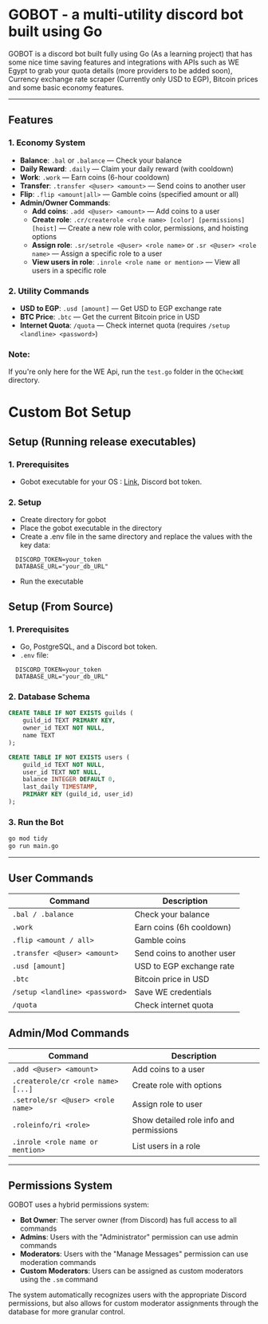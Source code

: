 # GOBOT - a multi-utility discord bot built using Go

GOBOT is a discord bot built fully using Go (As a learning project) that has some nice time saving features and integrations with APIs such as WE Egypt
to grab your quota details (more providers to be added soon), Currency exchange rate scraper (Currently only USD to EGP), Bitcoin prices and some basic
economy features.

---

## **Features**

### **1. Economy System**
- **Balance**: `.bal` or `.balance` — Check your balance
- **Daily Reward**: `.daily` — Claim your daily reward (with cooldown)
- **Work**: `.work` — Earn coins (6-hour cooldown)
- **Transfer**: `.transfer <@user> <amount>` — Send coins to another user
- **Flip**: `.flip <amount|all>` — Gamble coins (specified amount or all)
- **Admin/Owner Commands**:
  - **Add coins**: `.add <@user> <amount>` — Add coins to a user 
  - **Create role**: `.cr/createrole <role name> [color] [permissions] [hoist]` — Create a new role with color, permissions, and hoisting options
  - **Assign role**: `.sr/setrole <@user> <role name>` or `.sr <@user> <role name>` — Assign a specific role to a user
  - **View users in role**: `.inrole <role name or mention>` — View all users in a specific role

### **2. Utility Commands**
- **USD to EGP**: `.usd [amount]` — Get USD to EGP exchange rate
- **BTC Price**: `.btc` — Get the current Bitcoin price in USD
- **Internet Quota**: `/quota` — Check internet quota (requires `/setup <landline> <password>`)

### **Note:**
If you're only here for the WE Api, run the `test.go` folder in the `QCheckWE` directory.


# Custom Bot Setup

## Setup (Running release executables)
### **1. Prerequisites**
- Gobot executable for your OS : [Link](https://github.com/a04k/GoDiscord/releases), Discord bot token.
### **2. Setup**
- Create directory for gobot
- Place the gobot executable in the directory
- Create a .env file in the same directory and replace the values with the key data:
  
```env
  DISCORD_TOKEN=your_token
  DATABASE_URL="your_db_URL"
```
- Run the executable


## Setup (From Source)

### **1. Prerequisites**
- Go, PostgreSQL, and a Discord bot token.
- `.env` file:
  
```env
  DISCORD_TOKEN=your_token
  DATABASE_URL="your_db_URL"
```

### **2. Database Schema**
```sql
CREATE TABLE IF NOT EXISTS guilds (
    guild_id TEXT PRIMARY KEY,
    owner_id TEXT NOT NULL,
    name TEXT
);

CREATE TABLE IF NOT EXISTS users (
    guild_id TEXT NOT NULL,
    user_id TEXT NOT NULL,
    balance INTEGER DEFAULT 0,
    last_daily TIMESTAMP,
    PRIMARY KEY (guild_id, user_id)
);
```

### **3. Run the Bot**
```bash
go mod tidy
go run main.go
```

---

## User Commands
| Command                              | Description                        |
|--------------------------------------|------------------------------------|
| `.bal / .balance`                    | Check your balance                 |
| `.work`                              | Earn coins (6h cooldown)           |
| `.flip <amount / all>`               | Gamble coins                       |
| `.transfer <@user> <amount>`         | Send coins to another user         |
| `.usd [amount]`                      | USD to EGP exchange rate           |
| `.btc`                               | Bitcoin price in USD               |
| `/setup <landline> <password>`       | Save WE credentials                |
| `/quota`                             | Check internet quota               |

## Admin/Mod Commands
| Command                              | Description                                |
|--------------------------------------|--------------------------------------------|
| `.add <@user> <amount>`              | Add coins to a user                        |
| `.createrole/cr <role name> [...]`      | Create role with options                   |
| `.setrole/sr <@user> <role name>`    | Assign role to user                        |
| `.roleinfo/ri <role>`                | Show detailed role info and permissions    |
| `.inrole <role name or mention>`     | List users in a role                       |

---

## Permissions System

GOBOT uses a hybrid permissions system:
- **Bot Owner**: The server owner (from Discord) has full access to all commands
- **Admins**: Users with the "Administrator" permission can use admin commands
- **Moderators**: Users with the "Manage Messages" permission can use moderation commands
- **Custom Moderators**: Users can be assigned as custom moderators using the `.sm` command

The system automatically recognizes users with the appropriate Discord permissions, but also allows for custom moderator assignments through the database for more granular control.
